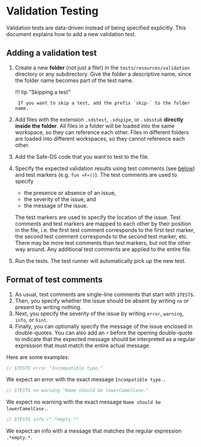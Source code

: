 # Validation Testing

Validation tests are data-driven instead of being specified explicitly. This document explains how to add a new
validation test.

## Adding a validation test

1. Create a new **folder** (not just a file!) in the `tests/resources/validation` directory or any subdirectory. Give
   the folder a descriptive name, since the folder name becomes part of the test name.

    !!! tip "Skipping a test"

        If you want to skip a test, add the prefix `skip-` to the folder name.

2. Add files with the extension `.sdstest`, `.sdspipe`, or `.sdsstub` **directly inside the folder**. All files in a
   folder will be loaded into the same workspace, so they can reference each other. Files in different folders are
   loaded into different workspaces, so they cannot reference each other.
3. Add the Safe-DS code that you want to test to the file.
4. Specify the expected validation results using test comments (see [below](#format-of-test-comments)) and test
   markers (e.g. `fun »F«()`). The test comments are used to specify
    * the presence or absence of an issue,
    * the severity of the issue, and
    * the message of the issue.

    The test markers are used to specify the location of the issue. Test comments and test markers are mapped to each
    other by their position in the file, i.e. the first test comment corresponds to the first test marker, the second
    test comment corresponds to the second test marker, etc. There may be more test comments than test markers, but not
    the other way around. Any additional test comments are applied to the entire file.

5. Run the tests. The test runner will automatically pick up the new test.

## Format of test comments

1. As usual, test comments are single-line comments that start with `$TEST$`.
2. Then, you specify whether the issue should be absent by writing `no` or present by writing nothing.
3. Next, you specify the severity of the issue by writing `error`, `warning`, `info`, or `hint`.
4. Finally, you can optionally specify the message of the issue enclosed in double-quotes. You can also add an `r`
   before the opening double-quote to indicate that the expected message should be interpreted as a regular expression
   that must match the entire actual message.

Here are some examples:

```ts
// $TEST$ error "Incompatible type."
```

We expect an error with the exact message `Incompatible type.`.

```ts
// $TEST$ no warning "Name should be lowerCamelCase."
```

We expect no warning with the exact message `Name should be lowerCamelCase.`.

```ts
// $TEST$ info r".*empty.*"
```

We expect an info with a message that matches the regular expression `.*empty.*`.
